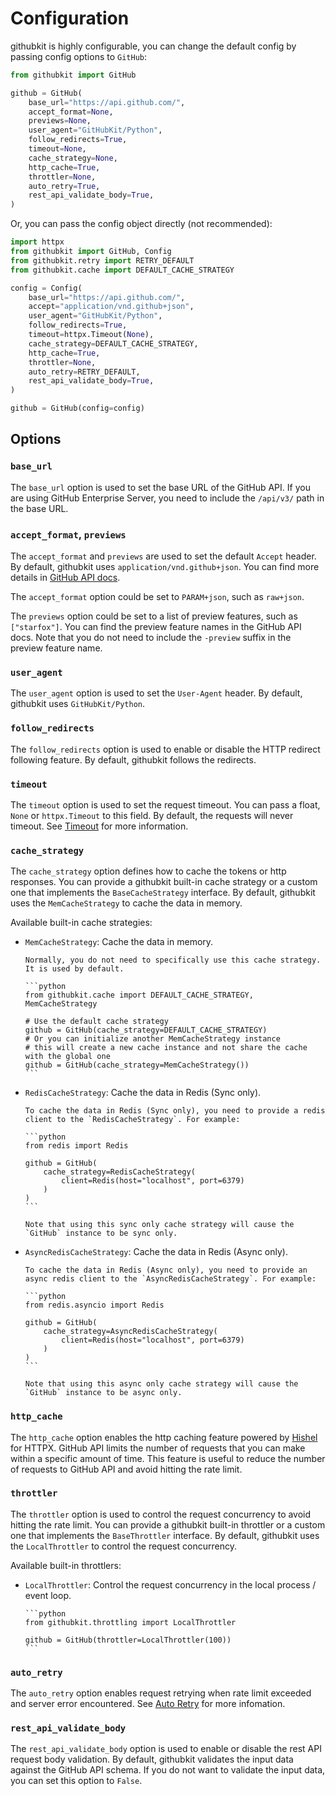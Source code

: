 # Configuration

githubkit is highly configurable, you can change the default config by passing config options to `GitHub`:

```python
from githubkit import GitHub

github = GitHub(
    base_url="https://api.github.com/",
    accept_format=None,
    previews=None,
    user_agent="GitHubKit/Python",
    follow_redirects=True,
    timeout=None,
    cache_strategy=None,
    http_cache=True,
    throttler=None,
    auto_retry=True,
    rest_api_validate_body=True,
)
```

Or, you can pass the config object directly (not recommended):

```python
import httpx
from githubkit import GitHub, Config
from githubkit.retry import RETRY_DEFAULT
from githubkit.cache import DEFAULT_CACHE_STRATEGY

config = Config(
    base_url="https://api.github.com/",
    accept="application/vnd.github+json",
    user_agent="GitHubKit/Python",
    follow_redirects=True,
    timeout=httpx.Timeout(None),
    cache_strategy=DEFAULT_CACHE_STRATEGY,
    http_cache=True,
    throttler=None,
    auto_retry=RETRY_DEFAULT,
    rest_api_validate_body=True,
)

github = GitHub(config=config)
```

## Options

### `base_url`

The `base_url` option is used to set the base URL of the GitHub API. If you are using GitHub Enterprise Server, you need to include the `/api/v3/` path in the base URL.

### `accept_format`, `previews`

The `accept_format` and `previews` are used to set the default `Accept` header. By default, githubkit uses `application/vnd.github+json`. You can find more details in [GitHub API docs](https://docs.github.com/en/rest/overview/media-types).

The `accept_format` option could be set to `PARAM+json`, such as `raw+json`.

The `previews` option could be set to a list of preview features, such as `["starfox"]`. You can find the preview feature names in the GitHub API docs. Note that you do not need to include the `-preview` suffix in the preview feature name.

### `user_agent`

The `user_agent` option is used to set the `User-Agent` header. By default, githubkit uses `GitHubKit/Python`.

### `follow_redirects`

The `follow_redirects` option is used to enable or disable the HTTP redirect following feature. By default, githubkit follows the redirects.

### `timeout`

The `timeout` option is used to set the request timeout. You can pass a float, `None` or `httpx.Timeout` to this field. By default, the requests will never timeout. See [Timeout](https://www.python-httpx.org/advanced/timeouts/) for more information.

### `cache_strategy`

The `cache_strategy` option defines how to cache the tokens or http responses. You can provide a githubkit built-in cache strategy or a custom one that implements the `BaseCacheStrategy` interface. By default, githubkit uses the `MemCacheStrategy` to cache the data in memory.

Available built-in cache strategies:

- `MemCacheStrategy`: Cache the data in memory.

      Normally, you do not need to specifically use this cache strategy. It is used by default.

      ```python
      from githubkit.cache import DEFAULT_CACHE_STRATEGY, MemCacheStrategy

      # Use the default cache strategy
      github = GitHub(cache_strategy=DEFAULT_CACHE_STRATEGY)
      # Or you can initialize another MemCacheStrategy instance
      # this will create a new cache instance and not share the cache with the global one
      github = GitHub(cache_strategy=MemCacheStrategy())
      ```

- `RedisCacheStrategy`: Cache the data in Redis (Sync only).

      To cache the data in Redis (Sync only), you need to provide a redis client to the `RedisCacheStrategy`. For example:

      ```python
      from redis import Redis

      github = GitHub(
          cache_strategy=RedisCacheStrategy(
              client=Redis(host="localhost", port=6379)
          )
      )
      ```

      Note that using this sync only cache strategy will cause the `GitHub` instance to be sync only.

- `AsyncRedisCacheStrategy`: Cache the data in Redis (Async only).

      To cache the data in Redis (Async only), you need to provide an async redis client to the `AsyncRedisCacheStrategy`. For example:

      ```python
      from redis.asyncio import Redis

      github = GitHub(
          cache_strategy=AsyncRedisCacheStrategy(
              client=Redis(host="localhost", port=6379)
          )
      )
      ```

      Note that using this async only cache strategy will cause the `GitHub` instance to be async only.

### `http_cache`

The `http_cache` option enables the http caching feature powered by [Hishel](https://hishel.com/) for HTTPX. GitHub API limits the number of requests that you can make within a specific amount of time. This feature is useful to reduce the number of requests to GitHub API and avoid hitting the rate limit.

### `throttler`

The `throttler` option is used to control the request concurrency to avoid hitting the rate limit. You can provide a githubkit built-in throttler or a custom one that implements the `BaseThrottler` interface. By default, githubkit uses the `LocalThrottler` to control the request concurrency.

Available built-in throttlers:

- `LocalThrottler`: Control the request concurrency in the local process / event loop.

      ```python
      from githubkit.throttling import LocalThrottler

      github = GitHub(throttler=LocalThrottler(100))
      ```

### `auto_retry`

The `auto_retry` option enables request retrying when rate limit exceeded and server error encountered. See [Auto Retry](./auto-retry.md) for more infomation.

### `rest_api_validate_body`

The `rest_api_validate_body` option is used to enable or disable the rest API request body validation. By default, githubkit validates the input data against the GitHub API schema. If you do not want to validate the input data, you can set this option to `False`.
